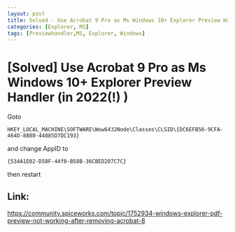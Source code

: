 ```yaml
---
layout: post
title: Solved - Use Acrobat 9 Pro as Ms Windows 10+ Explorer Preview Handler in 2022
categories: [Explorer, MS]
tags: [Previewhandler,MS, Explorer, Windows]
--- 
```


# [Solved] Use Acrobat 9 Pro as Ms Windows 10+ Explorer Preview Handler (in 2022(!) )

Goto

    HKEY_LOCAL_MACHINE\SOFTWARE\Wow6432Node\Classes\CLSID\{DC6EFB56-9CFA-464D-8880-44885D7DC193}

and change 
    AppID
to

    {534A1E02-D58F-44f0-B58B-36CBED287C7C}

then restart

## Link: 
<https://community.spiceworks.com/topic/1752934-windows-explorer-pdf-preview-not-working-after-removing-acrobat-8>
